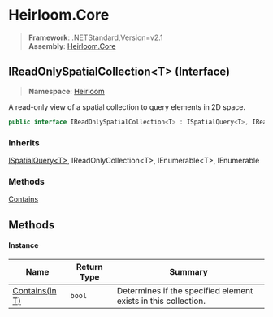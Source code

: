 # Heirloom.Core

> **Framework**: .NETStandard,Version=v2.1  
> **Assembly**: [Heirloom.Core][0]

## IReadOnlySpatialCollection\<T> (Interface)

> **Namespace**: [Heirloom][0]

A read-only view of a spatial collection to query elements in 2D space.

```cs
public interface IReadOnlySpatialCollection<T> : ISpatialQuery<T>, IReadOnlyCollection<T>, IEnumerable<T>, IEnumerable
```

### Inherits

[ISpatialQuery\<T>][1], IReadOnlyCollection\<T>, IEnumerable\<T>, IEnumerable

### Methods

[Contains][2]

## Methods

#### Instance

| Name                | Return Type | Summary                                                        |
|---------------------|-------------|----------------------------------------------------------------|
| [Contains(in T)][2] | `bool`      | Determines if the specified element exists in this collection. |

[0]: ../../Heirloom.Core.md
[1]: ISpatialQuery[T].md
[2]: IReadOnlySpatialCollection[T]/Contains.md
